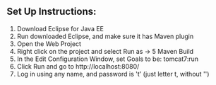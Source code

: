 ## Set Up Instructions:
1. Download Eclipse for Java EE
2. Run downloaded Eclipse, and make sure it has Maven plugin
3. Open the Web Project
4. Right click on the project and select Run as -> 5 Maven Build
5. In the Edit Configuration Window, set Goals to be: tomcat7:run
6. Click Run and go to http://localhost:8080/
7. Log in using any name, and password is 't' (just letter t, without '')